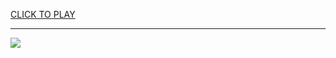 
<a href="https://premium76.site?title=1v1.lol_unblocked_games_76&ref=13M">CLICK TO PLAY</a></h3>
<hr>

<a href="https://premium76.site?title=1v1.lol_unblocked_games_76&ref=13M"><img src="https://clearcache.store/games.png"></a>



